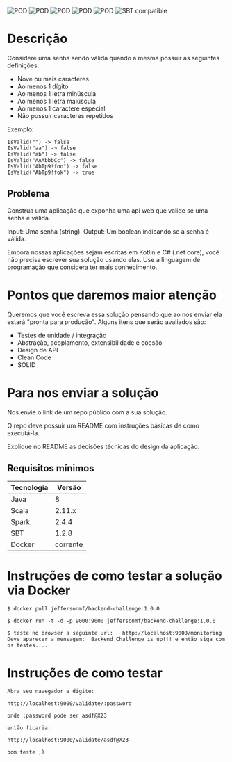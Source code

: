 ![POD](https://img.shields.io/badge/version-v1.0.0-blue.svg) ![POD](https://img.shields.io/badge/language-Scala-black.svg) ![POD](https://img.shields.io/badge/platform-Spark-red.svg) ![POD](https://img.shields.io/badge/Amazon-EMR-orange.svg) ![POD](https://img.shields.io/badge/license-MIT-lightgrey.svg) ![SBT compatible](https://img.shields.io/badge/SBT-compatible-4BC51D.svg?style=flat)

# Descrição
Considere uma senha sendo válida quando a mesma possuir as seguintes definições:
- Nove ou mais caracteres
- Ao menos 1 dígito
- Ao menos 1 letra minúscula
- Ao menos 1 letra maiúscula
- Ao menos 1 caractere especial
- Não possuir caracteres repetidos

Exemplo:
```
IsValid("") -> false
IsValid("aa") -> false
IsValid("ab") -> false
IsValid("AAAbbbCc") -> false
IsValid("AbTp9!foo") -> false
IsValid("AbTp9!fok") -> true
```

## Problema
Construa uma aplicação que exponha uma api web que valide se uma senha é válida.

Input: Uma senha (string).
Output: Um boolean indicando se a senha é válida.

Embora nossas aplicações sejam escritas em Kotlin e C# (.net core), você não precisa escrever sua solução usando elas. Use a linguagem de programação que considera ter mais conhecimento.

# Pontos que daremos maior atenção
Queremos que você escreva essa solução pensando que ao nos enviar ela estará "pronta para produção". Alguns itens que serão avaliados são:

- Testes de unidade / integração
- Abstração, acoplamento, extensibilidade e coesão
- Design de API
- Clean Code
- SOLID

# Para nos enviar a solução
Nos envie o link de um repo público com a sua solução.

O repo deve possuir um README com instruções básicas de como executá-la.

Explique no README as decisões técnicas do design da aplicação.


## Requisitos mínimos

Tecnologia | Versão
------- | --------
Java | 8
Scala | 2.11.x
Spark | 2.4.4
SBT | 1.2.8
Docker   | corrente


# Instruções de como testar a solução via Docker

```
$ docker pull jeffersonmf/backend-challenge:1.0.0

$ docker run -t -d -p 9000:9000 jeffersonmf/backend-challenge:1.0.0

$ teste no browser a seguinte url:   http://localhost:9000/monitoring
Deve aparecer a mensagem:  Backend Challenge is up!!! e então siga com os testes....

```

# Instruções de como testar

```
Abra seu navegador e digite:

http://localhost:9000/validate/:password

onde :password pode ser asdf@X23

então ficaria:

http://localhost:9000/validate/asdf@X23

bom teste ;)
```



